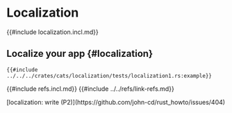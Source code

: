 # Localization

{{#include localization.incl.md}}

## Localize your app {#localization}

```rust,editable
{{#include ../../../crates/cats/localization/tests/localization1.rs:example}}
```

{{#include refs.incl.md}}
{{#include ../../refs/link-refs.md}}

<div class="hidden">
[localization: write (P2)](https://github.com/john-cd/rust_howto/issues/404)

</div>
